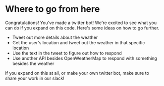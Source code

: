 # Where to go from here

Congratulations! You've made a twitter bot! We're excited to see what you can do if you expand on this code. Here's some ideas on how to go further.

* Tweet out more details about the weather
* Get the user's location and tweet out the weather in that specific location
* Use the text in the tweet to figure out how to respond
* Use another API besides OpenWeatherMap to respond with something besides the weather

If you expand on this at all, or make your own twitter bot, make sure to share your work in our slack!
